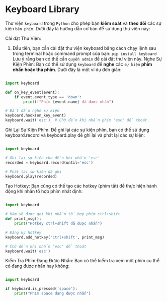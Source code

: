 # Keyboard Library
Thư viện `keyboard` trong `Python` cho phép bạn **kiểm soát** và **theo dõi** các sự kiện `bàn phím`. Dưới đây là hướng dẫn cơ bản để sử dụng thư viện này:

Cài đặt Thư Viện: 
1. Đầu tiên, bạn cần cài đặt thư viện keyboard bằng cách chạy lệnh sau trong terminal hoặc command prompt của bạn:
```pip install keyboard```
Lưu ý rằng bạn có thể cần `quyền admin` để cài đặt thư viện này.
Nghe Sự Kiện Phím: Bạn có thể sử dụng `keyboard` để **nghe** các `sự kiện` **phím nhấn hoặc thả phím**. Dưới đây là một ví dụ đơn giản:
```Python

import keyboard

def on_key_event(event):
    if event.event_type == 'down':
        print(f"Phím {event.name} đã được nhấn")

# Bắt đầu nghe sự kiện
keyboard.hook(on_key_event)
keyboard.wait('esc')  # Chờ đến khi nhấn phím 'esc' để thoát
```
Ghi Lại Sự Kiện Phím: Để ghi lại các sự kiện phím, bạn có thể sử dụng keyboard.record và keyboard.play để ghi lại và phát lại các sự kiện:
```Python

import keyboard

# Ghi lại sự kiện cho đến khi nhấn 'esc'
recorded = keyboard.record(until='esc')

# Phát lại sự kiện đã ghi
keyboard.play(recorded)
```
Tạo Hotkey: Bạn cũng có thể tạo các hotkey (phím tắt) để thực hiện hành động khi nhấn tổ hợp phím nhất định:
```Python

import keyboard

# Hàm sẽ được gọi khi nhấn tổ hợp phím ctrl+shift
def print_msg():
    print("Hotkey ctrl+shift đã được nhấn")

# Đăng ký hotkey
keyboard.add_hotkey('ctrl+shift', print_msg)

# Chờ đến khi nhấn 'esc' để thoát
keyboard.wait('esc')
```
Kiểm Tra Phím Đang Được Nhấn: Bạn có thể kiểm tra xem một phím cụ thể có đang được nhấn hay không:
```Python

import keyboard

if keyboard.is_pressed('space'):
    print("Phím space đang được nhấn")
```
